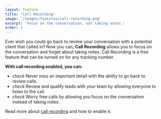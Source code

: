 ```yaml
---
layout: feature
title: 'Call Recording'
image: '/images/features/call-recording.png'
excerpt: 'Focus on the conversation, not taking notes.'
order: 2
---
```

Ever wish you could go back to review your conversation with a potential client that called in? Now you can, <strong>Call Recording</strong> allows you to focus on the conversation and forget about taking notes. Call Recording is a free feature that can be turned on for any tracking number. 

<strong>With call recording enabled, you can:</strong>

<ul class="list-unstyled features-list">
	<li><i class="material-icons text-success">check</i> Never miss an important detail with the ability to go back to review calls.</li>
	<li><i class="material-icons text-success">check</i> Review and qualify leads with your team by allowing everyone to listen to the call.</li>
	<li><i class="material-icons text-success">check</i> Worry free calls by allowing you focus on the conversation instead of taking notes.</li>
</ul>

Read more about <a href="https://app.calltracker.io/help/article/call-recording-legal/">call recording</a> and how to enable it. 